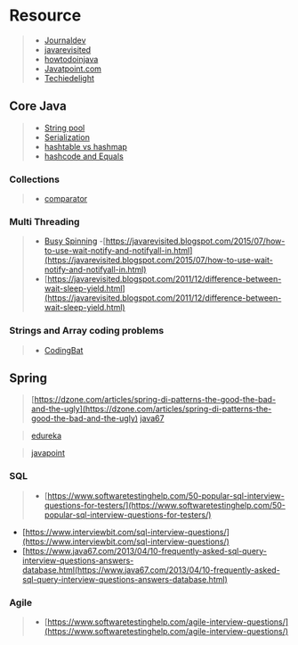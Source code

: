# Resource

> - [Journaldev](https://www.journaldev.com)
> - [javarevisited](https://javarevisited.blogspot.com/)
> - [howtodoinjava](https://howtodoinjava.com/)
> - [Javatpoint.com](javatpoint.com)
> - [Techiedelight](https://www.techiedelight.com/)


## Core Java

> - [String pool](https://www.journaldev.com/797/what-is-java-string-pool)
> - [Serialization](https://www.edureka.co/blog/serialization-in-java)
> - [hashtable vs hashmap](https://j2eereference.com/difference-between-hashmap-and-hashtable/)
> - [hashcode and Equals](https://howtodoinjava.com/java/basics/java-hashcode-equals-methods/)

### Collections

> - [comparator](https://www.techiedelight.com/sort-list-of-objects-using-comparator-java/)

### Multi Threading

> - [Busy Spinning](https://j2eereference.com/busy-spinning-mutithreading/) 
> -[https://javarevisited.blogspot.com/2015/07/how-to-use-wait-notify-and-notifyall-in.html](https://javarevisited.blogspot.com/2015/07/how-to-use-wait-notify-and-notifyall-in.html)
> - [https://javarevisited.blogspot.com/2011/12/difference-between-wait-sleep-yield.html](https://javarevisited.blogspot.com/2011/12/difference-between-wait-sleep-yield.html) 

### Strings and Array coding problems

> - [CodingBat](https://github.com/ozelentok/CodingBat-Solutions/blob/master/Java)

## Spring
> [https://dzone.com/articles/spring-di-patterns-the-good-the-bad-and-the-ugly](https://dzone.com/articles/spring-di-patterns-the-good-the-bad-and-the-ugly)
> [java67](https://www.java67.com/2018/06/top-15-spring-boot-interview-questions-answers-java-jee-programmers.html)

> [edureka](https://www.edureka.co/blog/interview-questions/spring-boot-interview-questions/)

> [javapoint](https://www.javatpoint.com/spring-boot-interview-questions)

### SQL
> - [https://www.softwaretestinghelp.com/50-popular-sql-interview-questions-for-testers/](https://www.softwaretestinghelp.com/50-popular-sql-interview-questions-for-testers/)
  - [https://www.interviewbit.com/sql-interview-questions/](https://www.interviewbit.com/sql-interview-questions/)
  - [https://www.java67.com/2013/04/10-frequently-asked-sql-query-interview-questions-answers-database.html(https://www.java67.com/2013/04/10-frequently-asked-sql-query-interview-questions-answers-database.html)

### Agile
> - [https://www.softwaretestinghelp.com/agile-interview-questions/](https://www.softwaretestinghelp.com/agile-interview-questions/)

